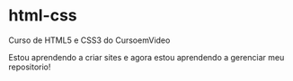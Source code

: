 # html-css
Curso de HTML5 e CSS3 do CursoemVideo

Estou aprendendo a criar sites e agora estou aprendendo a gerenciar meu repositorio!